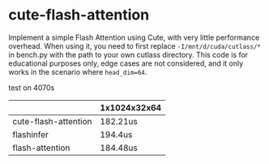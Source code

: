 # cute-flash-attention

Implement a simple Flash Attention using Cute, with very little performance overhead. When using it, you need to first replace `-I/mnt/d/cuda/cutlass/*` in bench.py with the path to your own cutlass directory. This code is for educational purposes only, edge cases are not considered, and it only works in the scenario where `head_dim=64`.

test on 4070s

|                      | 1x1024x32x64 |
| -------------------- | ------------ |
| cute-flash-attention | 182.21us     |
| flashinfer           | 194.4us      |
| flash-attention      | 184.48us     |
